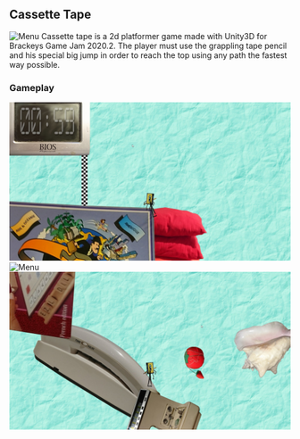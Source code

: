 ## Cassette Tape
![Menu](Images/menu.jpg)
Cassette tape is a 2d platformer game made with Unity3D for Brackeys Game Jam 2020.2.
The player must use the grappling tape pencil and his special big jump in order to reach the top using any path the fastest way possible.
### Gameplay
![Menu](Images/gameplay1.jpg)
![Menu](Images/gameplay2.jpg)
![Menu](Images/gameplay3.jpg)
